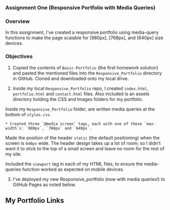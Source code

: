 ### Assignment One (Responsive Portfolio with Media Queries)

### Overview

In this assignment, I've created a responsive portfolio using media-query functions to make the page scalable for [980px], [768px], and [640px] size devices.

### Objectives

1. Copied the contents of `Basic-Portfolio` (the first homework solution) and pasted the mentioned files into the `Responsive_Portfolio` directory in GitHub. Cloned and downloaded onto my local drive.

2. Inside my local `Responsive_Portfolio` repo, I created `index.html`, `portfolio.html` and `contact.html` files. Also included is an assets directory holding the CSS and Images folders for my portfolio.

Inside my `Responsive_Portfolio` folder, are written media queries at the bottom of `styles.css`.

    * Created three `@media screen` tags, each with one of these `max-width`s: `980px`, `768px` and `640px`.
        
Made the position of the header `static` (the default positioning) when the screen is `640px` wide. The header design takes up a lot of room; so I didn't want it to stick to the top of a small screen and leave no room for the rest of my site.

Included the `viewport` tag in each of my HTML files, to ensure the media-queries function worked as expected on mobile devices.


3. I've deployed my new Responsive_portfolio (now with media queries!) to GitHub Pages as noted below.



## My Portfolio Links
